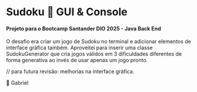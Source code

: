# Sudoku 🎲 GUI & Console
#### Projeto para o Bootcamp Santander DIO 2025 - Java Back End

O desafio era criar um jogo de Sudoku no terminal e adicionar elementos de interface gráfica também.
Aproveitei para inserir uma classe SudokuGenerator que cria jogos válidos em 3 dificuldades diferentes de forma generativa ao invés de usar apenas um jogo pronto.

// para futura revisão: melhorias na interface gráfica.

🎴
Gabriel

